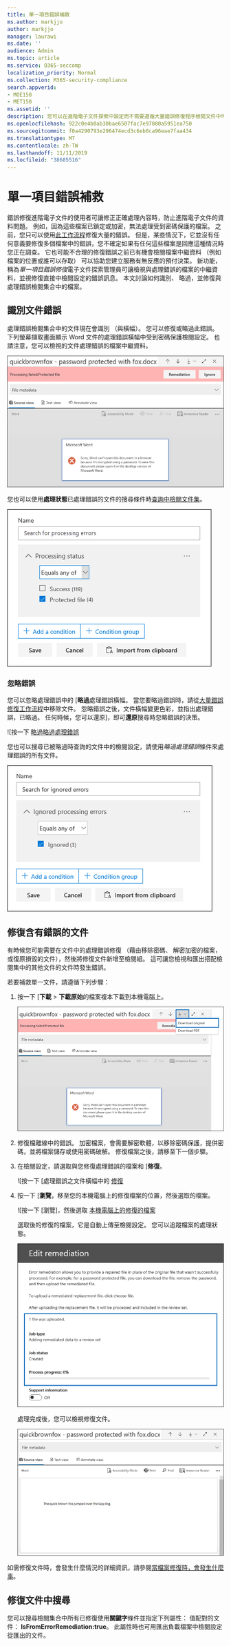 ```yaml
---
title: 單一項目錯誤補救
ms.author: markjjo
author: markjjo
manager: laurawi
ms.date: ''
audience: Admin
ms.topic: article
ms.service: O365-seccomp
localization_priority: Normal
ms.collection: M365-security-compliance
search.appverid:
- MOE150
- MET150
ms.assetid: ''
description: 您可以在進階電子文件探索中設定而不需要遵循大量錯誤修復程序檢閱文件中可修正處理錯誤。
ms.openlocfilehash: 922c0e4b0ab30bae6507fac7e97080a5951ea750
ms.sourcegitcommit: f0a4290793e296474ecd3c6eb0ca96eae7faa434
ms.translationtype: MT
ms.contentlocale: zh-TW
ms.lasthandoff: 11/11/2019
ms.locfileid: "38685516"
---
```

# <a name="single-item-error-remediation"></a>單一項目錯誤補救

錯誤修復進階電子文件的使用者可讓修正正確處理內容時，防止進階電子文件的資料問題。 例如，因為這些檔案已鎖定或加密，無法處理受到密碼保護的檔案。 之前，您只可以使用[此工作流程](error-remediation-when-processing-data-in-advanced-ediscovery.md)修復大量的錯誤。 但是，某些情況下，它並沒有任何意義要修復多個檔案中的錯誤，您不確定如果有任何這些檔案是回應這種情況時您正在調查。 它也可能不合理的修復錯誤之前已有機會檢閱檔案中繼資料 （例如檔案的位置或誰可以存取） 可以協助您建立服務有無反應的預付決策。 新功能，稱為*單一項目錯誤修復*電子文件探索管理員可讓檢視與處理錯誤的檔案的中繼資料，並視修復直接中檢閱設定的錯誤訊息。 本文討論如何識別、 略過，並修復與處理錯誤檢閱集合中的檔案。

## <a name="identify-documents-with-errors"></a>識別文件錯誤

處理錯誤檢閱集合中的文件現在會識別 （與橫幅）。 您可以修復或略過此錯誤。 下列螢幕擷取畫面顯示 Word 文件的處理錯誤橫幅中受到密碼保護檢閱設定。 也請注意，您可以檢視的文件處理錯誤的檔案中繼資料。

![顯示與處理錯誤的文件橫幅](media/SIERimage1.png)

您也可以使用**處理狀態**已處理錯誤的文件的搜尋條件時[查詢中檢閱文件集](review-set-search.md)。

![使用處理狀態條件來搜尋的錯誤文件](media/SIERimage2.png)

### <a name="ignore-errors"></a>忽略錯誤

您可以忽略處理錯誤中的 [**略過**處理錯誤橫幅。 當您要略過錯誤時，請從[大量錯誤修復工作流程](error-remediation-when-processing-data-in-advanced-ediscovery.md)中移除文件。 忽略錯誤之後，文件橫幅變更色彩，並指出處理錯誤，已略過。 任何時候，您可以還原]，即可**還原**搜尋時忽略錯誤的決策。

![按一下 [略過略過處理錯誤](media/SIERimage3.png)

您也可以搜尋已被略過時查詢的文件中的檢閱設定，請使用*略過處理錯誤*條件來處理錯誤的所有文件。

![用於處理錯誤條件 Ignored 略過的錯誤文件中搜尋](media/SIERimage4.png)

## <a name="remediate-a-document-with-errors"></a>修復含有錯誤的文件

有時候您可能需要在文件中的處理錯誤修復 （藉由移除密碼、 解密加密的檔案，或復原損毀的文件），然後將修復文件新增至檢閱組。 這可讓您檢視和匯出搭配檢閱集中的其他文件的文件時發生錯誤。 

若要補救單一文件，請遵循下列步驟：

1. 按一下 [**下載** > **下載原始**的檔案複本下載到本機電腦上。

   ![下載文件與處理錯誤](media/SIERimage5.png)

2. 修復檔離線中的錯誤。 加密檔案，會需要解密軟體，以移除密碼保護，提供密碼，並將檔案儲存或使用密碼破解。 修復檔案之後，請移至下一個步驟。

3. 在檢閱設定，請選取與您修復處理錯誤的檔案和 [**修復**。

   ![按一下 [處理錯誤之文件橫幅中的 [修復](media/SIERimage6.png)


4. 按一下 [**瀏覽**，移至您的本機電腦上的修復檔案的位置，然後選取的檔案。

   ![按一下 [瀏覽]，然後選取 [本機電腦上的修復的檔案](media/SIERimage7.png)

    選取後的修復的檔案，它是自動上傳至檢閱設定。 您可以追蹤檔案的處理狀態。

    ![修復程序的狀態會顯示](media/SIERimage8.png)

   處理完成後，您可以檢視修復文件。

    ![您可以檢視修復的檔案中檢閱集內的原生格式](media/SIERimage9.png)

如需修復文件時，會發生什麼情況的詳細資訊，請參閱[當檔案修復時，會發生什麼事](error-remediation.md#what-happens-when-files-are-remediated)。

## <a name="search-for-remediated-documents"></a>修復文件中搜尋

您可以搜尋檢閱集合中所有已修復使用**關鍵字**條件並指定下列屬性： 值配對的文件： **IsFromErrorRemediation:true**。 此屬性時也可用匯出負載檔案中檢閱設定從匯出的文件。
